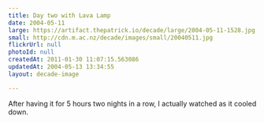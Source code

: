 ```yaml
---
title: Day two with Lava Lamp
date: 2004-05-11
large: https://artifact.thepatrick.io/decade/large/2004-05-11-1528.jpg
small: http://cdn.m.ac.nz/decade/images/small/20040511.jpg
flickrUrl: null
photoId: null
createdAt: 2011-01-30 11:07:15.563086
updatedAt: 2004-05-13 13:34:55
layout: decade-image

---
```

After having it for 5 hours two nights in a row, I actually watched as it cooled down.
